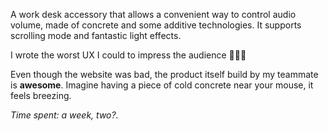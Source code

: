 A work desk accessory that allows a convenient way to control audio volume, made of concrete and some additive technologies.
It supports scrolling mode and fantastic light effects.

I wrote the worst UX I could to impress the audience 🤣🤣🤣

Even though the website was bad, the product itself build by my teammate is **awesome**. Imagine having a piece of cold concrete near your mouse, it feels breezing.

*Time spent: a week, two?.*
